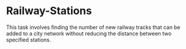 # Railway-Stations
 This task involves finding the number of new railway tracks that can be added to a city network without reducing the distance between two specified stations.
